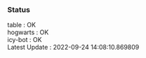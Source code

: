 ### Status


table : OK  
hogwarts : OK  
icy-bot : OK  
Latest Update : 2022-09-24 14:08:10.869809
